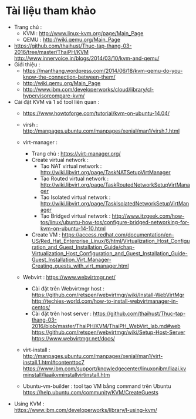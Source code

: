 # Tài liệu tham khảo


- Trang chủ :  
  - KVM : http://www.linux-kvm.org/page/Main_Page  
  - QEMU :  http://wiki.qemu.org/Main_Page  
- https://github.com/thaihust/Thuc-tap-thang-03-2016/tree/master/ThaiPH/KVM  
http://www.innervoice.in/blogs/2014/03/10/kvm-and-qemu/  
- Giới thiệu :  
  - https://manthang.wordpress.com/2014/06/18/kvm-qemu-do-you-know-the-connection-between-them/  
  - http://wiki.qemu.org/Main_Page   
  - http://www.ibm.com/developerworks/cloud/library/cl-hypervisorcompare-kvm/  
- Cài đặt KVM và 1 số tool liên quan : 
  - https://www.howtoforge.com/tutorial/kvm-on-ubuntu-14.04/  
  - virsh : http://manpages.ubuntu.com/manpages/xenial/man1/virsh.1.html 
  - virt-manager : 
    - Trang chủ : https://virt-manager.org/  
    - Create virtual network :  
      - Tạo NAT virtual network :   http://wiki.libvirt.org/page/TaskNATSetupVirtManager
      - Tạo Routed virtual network :  http://wiki.libvirt.org/page/TaskRoutedNetworkSetupVirtManager
      - Tạo Isolated virtual network : http://wiki.libvirt.org/page/TaskIsolatedNetworkSetupVirtManager
      - Tạo Bridged virtual network : http://www.itzgeek.com/how-tos/linux/ubuntu-how-tos/configure-bridged-networking-for-kvm-on-ubuntu-14-10.html  
    - Create VM : https://access.redhat.com/documentation/en-US/Red_Hat_Enterprise_Linux/6/html/Virtualization_Host_Configuration_and_Guest_Installation_Guide/chap-Virtualization_Host_Configuration_and_Guest_Installation_Guide-Guest_Installation_Virt_Manager-Creating_guests_with_virt_manager.html   
  - Webvirt : https://www.webvirtmgr.net/  
    - Cài đặt trên Webvirtmgr host : https://github.com/retspen/webvirtmgr/wiki/Install-WebVirtMgr  
    http://techies-world.com/how-to-install-webvirtmanager-in-centos/  
    - Cài đặt trên host server : 
   https://github.com/thaihust/Thuc-tap-thang-03-2016/blob/master/ThaiPH/KVM/ThaiPH_WebVirt_lab.md#web    
   https://github.com/retspen/webvirtmgr/wiki/Setup-Host-Server  
   https://www.webvirtmgr.net/docs/  
  - virt-install : 
  http://manpages.ubuntu.com/manpages/xenial/man1/virt-install.1.html#contenttoc7  
  https://www.ibm.com/support/knowledgecenter/linuxonibm/liaai.kvminstall/liaaikvminstallvirtinstall.htm  
  
  - Ubuntu-vm-builder : tool tạo VM bằng command trên Ubuntu    
https://help.ubuntu.com/community/KVM/CreateGuests  
- Using KVM :  
https://www.ibm.com/developerworks/library/l-using-kvm/  



















